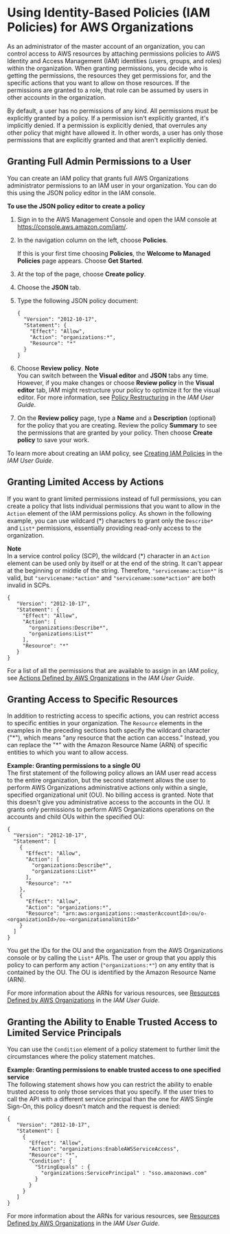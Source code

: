 # Using Identity\-Based Policies \(IAM Policies\) for AWS Organizations<a name="orgs_permissions_iam-policies"></a>

As an administrator of the master account of an organization, you can control access to AWS resources by attaching permissions policies to AWS Identity and Access Management \(IAM\) identities \(users, groups, and roles\) within the organization\. When granting permissions, you decide who is getting the permissions, the resources they get permissions for, and the specific actions that you want to allow on those resources\. If the permissions are granted to a role, that role can be assumed by users in other accounts in the organization\.

By default, a user has no permissions of any kind\. All permissions must be explicitly granted by a policy\. If a permission isn't explicitly granted, it's implicitly denied\. If a permission is explicitly denied, that overrules any other policy that might have allowed it\. In other words, a user has only those permissions that are explicitly granted and that aren't explicitly denied\.

## Granting Full Admin Permissions to a User<a name="orgs_permissions_grant-admin-actions"></a>

You can create an IAM policy that grants full AWS Organizations administrator permissions to an IAM user in your organization\. You can do this using the JSON policy editor in the IAM console\. 

**To use the JSON policy editor to create a policy**

1. Sign in to the AWS Management Console and open the IAM console at [https://console\.aws\.amazon\.com/iam/](https://console.aws.amazon.com/iam/)\.

1. In the navigation column on the left, choose **Policies**\. 

   If this is your first time choosing **Policies**, the **Welcome to Managed Policies** page appears\. Choose **Get Started**\.

1. At the top of the page, choose **Create policy**\.

1. Choose the **JSON** tab\.

1. Type the following JSON policy document:

   ```
   {
     "Version": "2012-10-17",
     "Statement": {
       "Effect": "Allow",
       "Action": "organizations:*",
       "Resource": "*"
     }
   }
   ```

1. Choose **Review policy**\.
**Note**  
You can switch between the **Visual editor** and **JSON** tabs any time\. However, if you make changes or choose **Review policy** in the **Visual editor** tab, IAM might restructure your policy to optimize it for the visual editor\. For more information, see [Policy Restructuring](http://docs.aws.amazon.com/IAM/latest/UserGuide/troubleshoot_policies.html#troubleshoot_viseditor-restructure) in the *IAM User Guide*\.

1. On the **Review policy** page, type a **Name** and a **Description** \(optional\) for the policy that you are creating\. Review the policy **Summary** to see the permissions that are granted by your policy\. Then choose **Create policy** to save your work\.

To learn more about creating an IAM policy, see [Creating IAM Policies](http://docs.aws.amazon.com/IAM/latest/UserGuide/access_policies_create.html) in the *IAM User Guide*\.

## Granting Limited Access by Actions<a name="orgs_permissions_grant-limited-actions"></a>

If you want to grant limited permissions instead of full permissions, you can create a policy that lists individual permissions that you want to allow in the `Action` element of the IAM permissions policy\. As shown in the following example, you can use wildcard \(\*\) characters to grant only the `Describe*` and `List*` permissions, essentially providing read\-only access to the organization\.

**Note**  
In a service control policy \(SCP\), the wildcard \(\*\) character in an `Action` element can be used only by itself or at the end of the string\. It can't appear at the beginning or middle of the string\. Therefore, `"servicename:action*"` is valid, but `"servicename:*action"` and `"servicename:some*action"` are both invalid in SCPs\.

```
{
   "Version": "2012-10-17",
   "Statement": {
     "Effect": "Allow",
     "Action": [
       "organizations:Describe*", 
       "organizations:List*" 
     ],
     "Resource": "*"
   }
}
```

For a list of all the permissions that are available to assign in an IAM policy, see [Actions Defined by AWS Organizations](http://docs.aws.amazon.com/IAM/latest/UserGuide/list_awsorganizations.html#awsorganizations-actions-as-permissions) in the *IAM User Guide*\.

## Granting Access to Specific Resources<a name="orgs_permissions_grant-limited-resources"></a>

In addition to restricting access to specific actions, you can restrict access to specific entities in your organization\. The `Resource` elements in the examples in the preceding sections both specify the wildcard character \("\*"\), which means "any resource that the action can access\." Instead, you can replace the "\*" with the Amazon Resource Name \(ARN\) of specific entities to which you want to allow access\. 

**Example: Granting permissions to a single OU**  
The first statement of the following policy allows an IAM user read access to the entire organization, but the second statement allows the user to perform AWS Organizations administrative actions only within a single, specified organizational unit \(OU\)\. No billing access is granted\. Note that this doesn't give you administrative access to the accounts in the OU\. It grants only permissions to perform AWS Organizations operations on the accounts and child OUs within the specified OU:

```
{
  "Version": "2012-10-17",
  "Statement": [
    {
      "Effect": "Allow",
      "Action": [
        "organizations:Describe*", 
        "organizations:List*" 
      ],
      "Resource": "*"
    },
    {
      "Effect": "Allow",
      "Action": "organizations:*",
      "Resource": "arn:aws:organizations::<masterAccountId>:ou/o-<organizationId>/ou-<organizationalUnitId>"
    }
  ]
}
```

You get the IDs for the OU and the organization from the AWS Organizations console or by calling the `List*` APIs\. The user or group that you apply this policy to can perform any action \(`"organizations:*"`\) on any entity that is contained by the OU\. The OU is identified by the Amazon Resource Name \(ARN\)\. 

For more information about the ARNs for various resources, see [Resources Defined by AWS Organizations](http://docs.aws.amazon.com/IAM/latest/UserGuide/list_awsorganizations.html#awsorganizations-resources-for-iam-policies) in the *IAM User Guide*\. 

## Granting the Ability to Enable Trusted Access to Limited Service Principals<a name="orgs_permissions_grant-trusted-access-condition"></a>

You can use the `Condition` element of a policy statement to further limit the circumstances where the policy statement matches\.

**Example: Granting permissions to enable trusted access to one specified service**  
The following statement shows how you can restrict the ability to enable trusted access to only those services that you specify\. If the user tries to call the API with a different service principal than the one for AWS Single Sign\-On, this policy doesn't match and the request is denied:

```
{
   "Version": "2012-10-17",
   "Statement": [
     {
       "Effect": "Allow",
       "Action": "organizations:EnableAWSServiceAccess",
       "Resource": "*",
       "Condition": { 
         "StringEquals" : {
           "organizations:ServicePrincipal" : "sso.amazonaws.com"
         }
       }
     }
   ]
}
```

For more information about the ARNs for various resources, see [Resources Defined by AWS Organizations](http://docs.aws.amazon.com/IAM/latest/UserGuide/list_awsorganizations.html#awsorganizations-resources-for-iam-policies) in the *IAM User Guide*\. 